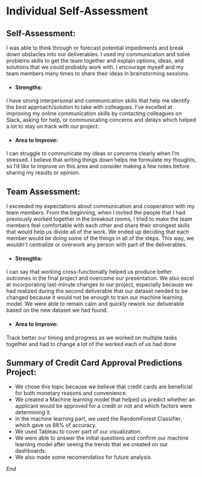 # Individual Self-Assessment


## Self-Assessment:
I was able to think through or forecast potential impediments and break down obstacles into our deliverables. I used my communication and solve problems skills to get the team together and explain options, ideas, and solutions that we could probably work with. I encourage myself and my team members many times to share their ideas in brainstorming sessions.
- #### Strengths:
I have strong interpersonal and communication skills that help me identify the best approach/solution to take with colleagues.
I’ve excelled at improving my online communication skills by contacting colleagues on Slack, asking for help, or communicating concerns and delays which helped a lot to stay on track with our project.
- #### Area to Improve: 
I can struggle to communicate my ideas or concerns clearly when I’m stressed. I believe that writing things down helps me formulate my thoughts, so I’d like to improve on this area and consider making a few notes before sharing my results or opinion.

## Team Assessment:
I exceeded my expectations about communication and cooperation with my team members. From the beginning, when I invited the people that I had previously worked together in the breakout rooms, I tried to make the team members feel comfortable with each other and share their strongest skills that would help us divide all of the work. We ended up deciding that each member would be doing some of the things in all of the steps. This way, we wouldn't centralize or overwork any person with part of the deliverables. 

- #### Strengths:
 I can say that working cross-functionally helped us produce better outcomes in the final project and overcome our presentation. We also excel at incorporating last-minute changes to our project, especially because we had realized during the second deliverable that our dataset needed to be changed because it would not be enough to train our machine learning model. We were able to remain calm and quickly rework our deliverable based on the new dataset we had found.  
- #### Area to Improve:
 Track better our timing and progress as we worked on multiple tasks together and had to change a lot of the worked each of us had done
 
 ## Summary of Credit Card Approval Predictions Project:
 - We chose this topic because we believe that credit cards are beneficial for both monetary reasons and convenience.
 - We created a Machine learning model that helped us predict whether an applicant would be approved for a credit or not and which factors were determining it. 
 - In the machine learning part, we used the RandomForest Classifier, which gave us 88% of accuracy.
 - We used Tableau to cover part of our visualization.
 - We were able to answer the initial questions and confirm our machine learning model after seeing the trends that we created on our dashboards. 
 - We also made some recomendatios for future analysis.

*End*
 
